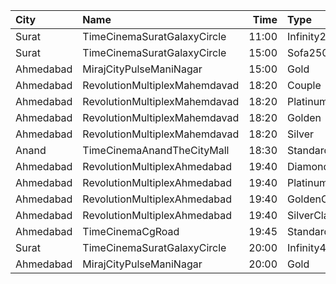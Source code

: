 | City      | Name                          |  Time | Type          | Price | Capacity | Booked |
| :-------- | :---------------------------- | ----: | :------------ | ----: | -------: | -----: |
| Surat     | TimeCinemaSuratGalaxyCircle   | 11:00 | Infinity250   |  250₹ |       22 |      0 |
| Surat     | TimeCinemaSuratGalaxyCircle   | 15:00 | Sofa250       |  250₹ |       34 |      0 |
| Ahmedabad | MirajCityPulseManiNagar       | 15:00 | Gold          |  150₹ |       56 |      0 |
| Ahmedabad | RevolutionMultiplexMahemdavad | 18:20 | Couple        |  200₹ |      100 |      0 |
| Ahmedabad | RevolutionMultiplexMahemdavad | 18:20 | Platinum      |  160₹ |      100 |      0 |
| Ahmedabad | RevolutionMultiplexMahemdavad | 18:20 | Golden        |  140₹ |      100 |      0 |
| Ahmedabad | RevolutionMultiplexMahemdavad | 18:20 | Silver        |  120₹ |      100 |      0 |
| Anand     | TimeCinemaAnandTheCityMall    | 18:30 | Standard100   |  100₹ |      131 |     31 |
| Ahmedabad | RevolutionMultiplexAhmedabad  | 19:40 | Diamond       |  250₹ |      100 |      0 |
| Ahmedabad | RevolutionMultiplexAhmedabad  | 19:40 | PlatinumClass |  200₹ |      100 |      0 |
| Ahmedabad | RevolutionMultiplexAhmedabad  | 19:40 | GoldenClass   |  180₹ |      100 |      0 |
| Ahmedabad | RevolutionMultiplexAhmedabad  | 19:40 | SilverClass   |  160₹ |      100 |      0 |
| Ahmedabad | TimeCinemaCgRoad              | 19:45 | Standard300   |  300₹ |       84 |      0 |
| Surat     | TimeCinemaSuratGalaxyCircle   | 20:00 | Infinity400   |  400₹ |       22 |      0 |
| Ahmedabad | MirajCityPulseManiNagar       | 20:00 | Gold          |  170₹ |       56 |      0 |